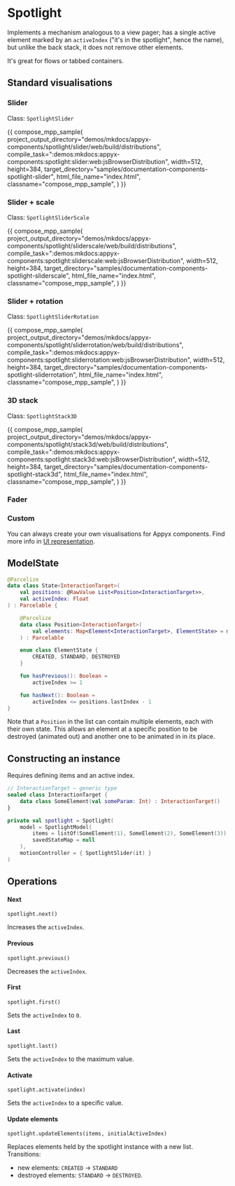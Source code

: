 # Spotlight

Implements a mechanism analogous to a view pager; has a single active element marked by an `activeIndex` ("it's in the spotlight", hence the name), but unlike the back stack, it does not remove other elements.

It's great for flows or tabbed containers.


## Standard visualisations

### Slider

Class: `SpotlightSlider`

{{
compose_mpp_sample(
project_output_directory="demos/mkdocs/appyx-components/spotlight/slider/web/build/distributions",
compile_task=":demos:mkdocs:appyx-components:spotlight:slider:web:jsBrowserDistribution",
width=512,
height=384,
target_directory="samples/documentation-components-spotlight-slider",
html_file_name="index.html",
classname="compose_mpp_sample",
)
}}


### Slider + scale

Class: `SpotlightSliderScale`

{{
compose_mpp_sample(
project_output_directory="demos/mkdocs/appyx-components/spotlight/sliderscale/web/build/distributions",
compile_task=":demos:mkdocs:appyx-components:spotlight:sliderscale:web:jsBrowserDistribution",
width=512,
height=384,
target_directory="samples/documentation-components-spotlight-sliderscale",
html_file_name="index.html",
classname="compose_mpp_sample",
)
}}

### Slider + rotation

Class: `SpotlightSliderRotation`

{{
compose_mpp_sample(
project_output_directory="demos/mkdocs/appyx-components/spotlight/sliderrotation/web/build/distributions",
compile_task=":demos:mkdocs:appyx-components:spotlight:sliderrotation:web:jsBrowserDistribution",
width=512,
height=384,
target_directory="samples/documentation-components-spotlight-sliderrotation",
html_file_name="index.html",
classname="compose_mpp_sample",
)
}}

### 3D stack

Class: `SpotlightStack3D`

{{
compose_mpp_sample(
project_output_directory="demos/mkdocs/appyx-components/spotlight/stack3d/web/build/distributions",
compile_task=":demos:mkdocs:appyx-components:spotlight:stack3d:web:jsBrowserDistribution",
width=512,
height=384,
target_directory="samples/documentation-components-spotlight-stack3d",
html_file_name="index.html",
classname="compose_mpp_sample",
)
}}

### Fader

### Custom

You can always create your own visualisations for Appyx components. Find more info in [UI representation](../interactions/uirepresentation.md).



## ModelState

```kotlin
@Parcelize
data class State<InteractionTarget>(
    val positions: @RawValue List<Position<InteractionTarget>>,
    val activeIndex: Float
) : Parcelable {

    @Parcelize
    data class Position<InteractionTarget>(
        val elements: Map<Element<InteractionTarget>, ElementState> = mapOf()
    ) : Parcelable

    enum class ElementState {
        CREATED, STANDARD, DESTROYED
    }

    fun hasPrevious(): Boolean =
        activeIndex >= 1

    fun hasNext(): Boolean =
        activeIndex <= positions.lastIndex - 1
}
```

Note that a `Position` in the list can contain multiple elements, each with their own state. This allows an element at a specific position to be destroyed (animated out) and another one to be animated in in its place.




## Constructing an instance

Requires defining items and an active index.

```kotlin
// InteractionTarget – generic type
sealed class InteractionTarget {
    data class SomeElement(val someParam: Int) : InteractionTarget()
}

private val spotlight = Spotlight(
    model = SpotlightModel(
        items = listOf(SomeElement(1), SomeElement(2), SomeElement(3)),
        savedStateMap = null
    ),
    motionController = { SpotlightSlider(it) }
)
```

## Operations

#### Next

`spotlight.next()`

Increases the `activeIndex`.

#### Previous

`spotlight.previous()`

Decreases the `activeIndex`.

#### First

`spotlight.first()`

Sets the `activeIndex` to `0`.

#### Last

`spotlight.last()`

Sets the `activeIndex` to the maximum value.

#### Activate

`spotlight.activate(index)`

Sets the `activeIndex` to a specific value.


#### Update elements

`spotlight.updateElements(items, initialActiveIndex)`

Replaces elements held by the spotlight instance with a new list. Transitions:

- new elements: `CREATED` → `STANDARD`
- destroyed elements: `STANDARD` → `DESTROYED`.

